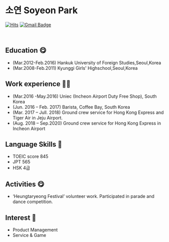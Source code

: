 # 소연 Soyeon Park


[![Hits](https://hits.seeyoufarm.com/api/count/incr/badge.svg?url=https%3A%2F%2Fgithub.com%2Fchajuhui123&count_bg=%23FFD5D5&title_bg=%23FF7575&icon=&icon_color=%23E7E7E7&title=VISIT&edge_flat=false)](https://hits.seeyoufarm.com)
[![Gmail Badge](https://img.shields.io/badge/Gmail-d14836?style=flat-square&logo=Gmail&logoColor=white&link=mailto:soyeonp92@gmail.com)](mailto:soyeonp92@gmail.com)


<br>

## Education 😋
- (Mar.2012-Feb.2016) Hankuk University of Foreign Studies,Seoul,Korea
- (Mar.2008-Feb.2011) Kyunggi Girls' Highschool,Seoul,Korea

## Work experience 🤹‍♀️
- (Mar.2016 -May.2016) Uniec (Incheon Airport Duty Free Shop), South Korea
- (Jun. 2016 – Feb. 2017) Barista, Coffee Bay, South Korea 
- (Mar. 2017 – Jull. 2018) Ground crew service for Hong Kong Express and Tiger Air in Jeju Airport.
- (Aug. 2018 – Sep.2020) Ground crew service for Hong Kong Express in Incheon Airport

## Language Skills 👀
- TOEIC score 845
- JPT 565
- HSK 4급

## Activities 😋
- ‘Heungtaryeong Festival’ volunteer work. Participated in parade and dance competition.


## Interest 👀
- Product Management
- Service & Game
